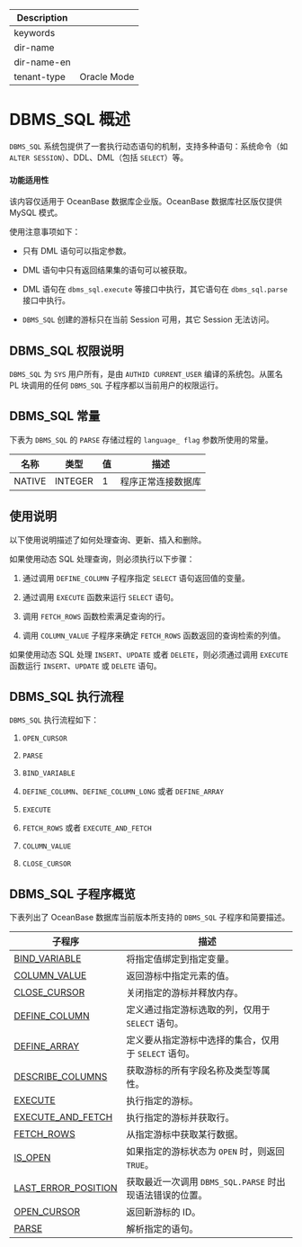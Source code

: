 | Description   |                 |
|---------------|-----------------|
| keywords      |                 |
| dir-name      |                 |
| dir-name-en   |                 |
| tenant-type   | Oracle Mode     |

# DBMS_SQL 概述 


`DBMS_SQL` 系统包提供了一套执行动态语句的机制，支持多种语句：系统命令（如 `ALTER SESSION`）、DDL、DML（包括 `SELECT`）等。

  <main id="notice" >
    <h4>功能适用性</h4>
    <p>该内容仅适用于 OceanBase 数据库企业版。OceanBase 数据库社区版仅提供 MySQL 模式。</p>
  </main>

使用注意事项如下：

* 只有 DML 语句可以指定参数。

* DML 语句中只有返回结果集的语句可以被获取。

* DML 语句在 `dbms_sql.execute` 等接口中执行，其它语句在 `dbms_sql.parse` 接口中执行。

* `DBMS_SQL` 创建的游标只在当前 Session 可用，其它 Session 无法访问。

  
## DBMS_SQL 权限说明 

`DBMS_SQL` 为 `SYS` 用户所有，是由 `AUTHID CURRENT_USER` 编译的系统包。从匿名 PL 块调用的任何 `DBMS_SQL` 子程序都以当前用户的权限运行。

## DBMS_SQL 常量 

下表为 `DBMS_SQL` 的 `PARSE` 存储过程的 `language_ flag` 参数所使用的常量。


|   名称   |   类型    | 值 |    描述     |
|--------|---------|---|-----------|
| NATIVE | INTEGER | 1 | 程序正常连接数据库 |



## 使用说明 

以下使用说明描述了如何处理查询、更新、插入和删除。

如果使用动态 SQL 处理查询，则必须执行以下步骤：

1. 通过调用 `DEFINE_COLUMN` 子程序指定 `SELECT` 语句返回值的变量。

2. 通过调用 `EXECUTE` 函数来运行 `SELECT` 语句。 

3. 调用 `FETCH_ROWS` 函数检索满足查询的行。 

4. 调用 `COLUMN_VALUE` 子程序来确定 `FETCH_ROWS` 函数返回的查询检索的列值。


如果使用动态 SQL 处理 `INSERT`、`UPDATE` 或者 `DELETE`，则必须通过调用 `EXECUTE` 函数运行 `INSERT`、`UPDATE` 或 `DELETE` 语句。

## DBMS_SQL 执行流程 

`DBMS_SQL` 执行流程如下：

1. `OPEN_CURSOR`

2. `PARSE`  

3. `BIND_VARIABLE`

4. `DEFINE_COLUMN`、`DEFINE_COLUMN_LONG` 或者 `DEFINE_ARRAY`

5. `EXECUTE`

6. `FETCH_ROWS` 或者 `EXECUTE_AND_FETCH`

7. `COLUMN_VALUE`

8. `CLOSE_CURSOR`


## DBMS_SQL 子程序概览 

下表列出了 OceanBase 数据库当前版本所支持的 `DBMS_SQL` 子程序和简要描述。


|                             **子程序**                              |             **描述**              |
|------------------------------------------------------------------|---------------------------------|
| [BIND_VARIABLE](../15200.dbms-sql-oracle/200.bind-variable-oracle.md)     | 将指定值绑定到指定变量。                    |
| [COLUMN_VALUE](../15200.dbms-sql-oracle/400.column-value-oracle.md)      | 返回游标中指定元素的值。                    |
| [CLOSE_CURSOR](../15200.dbms-sql-oracle/300.close-cursor-oracle.md)      | 关闭指定的游标并释放内存。                   |
| [DEFINE_COLUMN](../15200.dbms-sql-oracle/500.define-column-oracle.md)     | 定义通过指定游标选取的列，仅用于 `SELECT` 语句。   |
| [DEFINE_ARRAY](../15200.dbms-sql-oracle/600.define-array-oracle.md)      | 定义要从指定游标中选择的集合，仅用于 `SELECT` 语句。 |
| [DESCRIBE_COLUMNS](../15200.dbms-sql-oracle/700.describe-columns-oracle.md)  | 获取游标的所有字段名称及类型等属性。              |
| [EXECUTE](../15200.dbms-sql-oracle/800.execute-oracle.md)           | 执行指定的游标。                        |
| [EXECUTE_AND_FETCH](../15200.dbms-sql-oracle/900.execute-and-fetch-oracle.md) | 执行指定的游标并获取行。                    |
| [FETCH_ROWS](../15200.dbms-sql-oracle/1000.fetch-rows-oracle.md)        | 从指定游标中获取某行数据。                   |
| [IS_OPEN](../15200.dbms-sql-oracle/1100.is-open-oracle.md)           | 如果指定的游标状态为 `OPEN` 时，则返回 `TRUE`。 |
| [LAST_ERROR_POSITION](../15200.dbms-sql-oracle/1200.last-error-position-of-oracle-mode.md)| 获取最近一次调用 `DBMS_SQL.PARSE` 时出现语法错误的位置。|
| [OPEN_CURSOR](../15200.dbms-sql-oracle/1500.open-cursor-oracle.md)       | 返回新游标的 ID。                      |
| [PARSE](../15200.dbms-sql-oracle/2000.parse-oracle.md)             | 解析指定的语句。                        |


